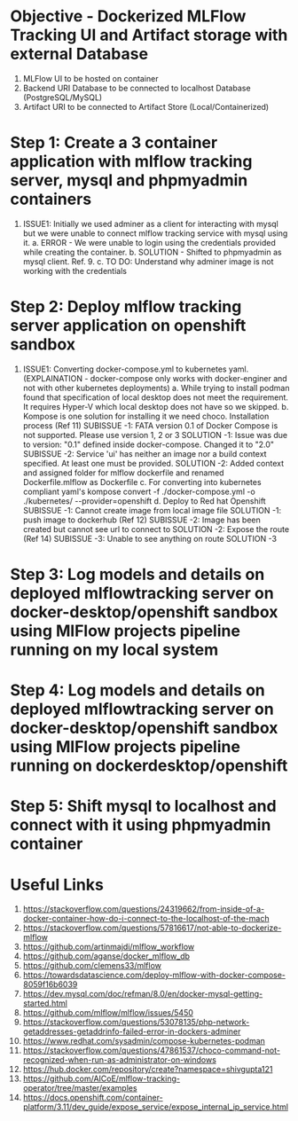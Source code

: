 # Objective - Dockerized MLFlow Tracking UI and Artifact storage with external Database

1. MLFlow UI to be hosted on container
2. Backend URI Database to be connected to localhost Database (PostgreSQL/MySQL)
3. Artifact URI to be connected to Artifact Store (Local/Containerized)

# Step 1: Create a 3 container application with mlflow tracking server, mysql and phpmyadmin containers

1. ISSUE1: Initially we used adminer as a client for interacting with mysql but we were unable to connect mlflow tracking service with mysql using it.
   a. ERROR - We were unable to login using the credentials provided while creating the container.
   b. SOLUTION - Shifted to phpmyadmin as mysql client. Ref. 9.
   c. TO DO: Understand why adminer image is not working with the credentials

# Step 2: Deploy mlflow tracking server application on openshift sandbox

1. ISSUE1: Converting docker-compose.yml to kubernetes yaml. (EXPLAINATION - docker-compose only works with docker-enginer and not with other kubernetes deployments)
   a. While trying to install podman found that specification of local desktop does not meet the requirement. It requires Hyper-V which local desktop does not have so we skipped.
   b. Kompose is one solution for installing it we need choco. Installation process (Ref 11)
   SUBISSUE -1: FATA version 0.1 of Docker Compose is not supported. Please use version 1, 2 or 3
   SOLUTION -1: Issue was due to version: "0.1" defined inside docker-compose. Changed it to "2.0"
   SUBISSUE -2: Service 'ui' has neither an image nor a build context specified. At least one must be provided.
   SOLUTION -2: Added context and assigned folder for mlflow dockerfile and renamed Dockerfile.mlflow as Dockerfile
   c. For converting into kubernetes compliant yaml's kompose convert -f ./docker-compose.yml -o ./kubernetes/ --provider=openshift
   d. Deploy to Red hat Openshift
   SUBISSUE -1: Cannot create image from local image file
   SOLUTION -1: push image to dockerhub (Ref 12)
   SUBISSUE -2: Image has been created but cannot see url to connect to
   SOLUTION -2: Expose the route (Ref 14)
   SUBISSUE -3: Unable to see anything on route
   SOLUTION -3

# Step 3: Log models and details on deployed mlflowtracking server on docker-desktop/openshift sandbox using MlFlow projects pipeline running on my local system

# Step 4: Log models and details on deployed mlflowtracking server on docker-desktop/openshift sandbox using MlFlow projects pipeline running on dockerdesktop/openshift

# Step 5: Shift mysql to localhost and connect with it using phpmyadmin container

# Useful Links

1.  https://stackoverflow.com/questions/24319662/from-inside-of-a-docker-container-how-do-i-connect-to-the-localhost-of-the-mach
2.  https://stackoverflow.com/questions/57816617/not-able-to-dockerize-mlflow
3.  https://github.com/artinmajdi/mlflow_workflow
4.  https://github.com/aganse/docker_mlflow_db
5.  https://github.com/clemens33/mlflow
6.  https://towardsdatascience.com/deploy-mlflow-with-docker-compose-8059f16b6039
7.  https://dev.mysql.com/doc/refman/8.0/en/docker-mysql-getting-started.html
8.  https://github.com/mlflow/mlflow/issues/5450
9.  https://stackoverflow.com/questions/53078135/php-network-getaddresses-getaddrinfo-failed-error-in-dockers-adminer
10. https://www.redhat.com/sysadmin/compose-kubernetes-podman
11. https://stackoverflow.com/questions/47861537/choco-command-not-recognized-when-run-as-administrator-on-windows
12. https://hub.docker.com/repository/create?namespace=shivgupta121
13. https://github.com/AICoE/mlflow-tracking-operator/tree/master/examples
14. https://docs.openshift.com/container-platform/3.11/dev_guide/expose_service/expose_internal_ip_service.html
